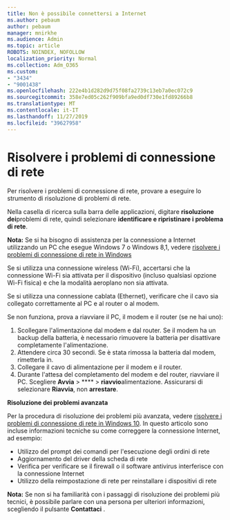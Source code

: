 ```yaml
---
title: Non è possibile connettersi a Internet
ms.author: pebaum
author: pebaum
manager: mnirkhe
ms.audience: Admin
ms.topic: article
ROBOTS: NOINDEX, NOFOLLOW
localization_priority: Normal
ms.collection: Adm_O365
ms.custom:
- "3434"
- "9001438"
ms.openlocfilehash: 222e4b1d282d9d75f08fa2739c13eb7a0ec072c9
ms.sourcegitcommit: 358e7ed05c262f909bfa9ed0df730e1fd89266b8
ms.translationtype: MT
ms.contentlocale: it-IT
ms.lasthandoff: 11/27/2019
ms.locfileid: "39627958"
---
```

# <a name="fix-network-connection-issues"></a>Risolvere i problemi di connessione di rete

Per risolvere i problemi di connessione di rete, provare a eseguire lo strumento di risoluzione di problemi di rete. 

Nella casella di ricerca sulla barra delle applicazioni, digitare **risoluzione dei**problemi di rete, quindi selezionare **identificare e ripristinare i problema di rete**.

**Nota:** Se si ha bisogno di assistenza per la connessione a Internet utilizzando un PC che esegue Windows 7 o Windows 8,1, vedere [risolvere i problemi di connessione di rete in Windows](https://support.microsoft.com/help/15287) 

Se si utilizza una connessione wireless (Wi-Fi), accertarsi che la connessione Wi-Fi sia attivata per il dispositivo (incluso qualsiasi opzione Wi-Fi fisica) e che la modalità aeroplano non sia attivata.

Se si utilizza una connessione cablata (Ethernet), verificare che il cavo sia collegato correttamente al PC e al router o al modem.

Se non funziona, prova a riavviare il PC, il modem e il router (se ne hai uno):

1. Scollegare l'alimentazione dal modem e dal router. Se il modem ha un backup della batteria, è necessario rimuovere la batteria per disattivare completamente l'alimentazione.
2. Attendere circa 30 secondi. Se è stata rimossa la batteria dal modem, rimetterla in.
3. Collegare il cavo di alimentazione per il modem e il router.
4. Durante l'attesa del completamento del modem e del router, riavviare il PC. Scegliere **Avvia** > **** > **riavvio**alimentazione. Assicurarsi di selezionare **Riavvia**, non **arrestare**.

**Risoluzione dei problemi avanzata**

Per la procedura di risoluzione dei problemi più avanzata, vedere [risolvere i problemi di connessione di rete in Windows 10](https://support.microsoft.com/help/10741?ocid=SMC10741%2F). In questo articolo sono incluse informazioni tecniche su come correggere la connessione Internet, ad esempio:

- Utilizzo del prompt dei comandi per l'esecuzione degli ordini di rete
- Aggiornamento del driver della scheda di rete
- Verifica per verificare se il firewall o il software antivirus interferisce con la connessione Internet
- Utilizzo della reimpostazione di rete per reinstallare i dispositivi di rete

**Nota:** Se non si ha familiarità con i passaggi di risoluzione dei problemi più tecnici, è possibile parlare con una persona per ulteriori informazioni, scegliendo il pulsante **Contattaci** .